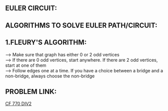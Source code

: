 **EULER CIRCUIT:**
---

**ALGORITHMS TO SOLVE EULER PATH/CIRCUIT:**
--

1.**FLEURY'S ALGORITHM:**
--

--> Make sure that graph has either 0 or 2 odd vertices\
--> If there are 0 odd vertices, start anywhere. If there are 2 odd vertices, start at one of them\
--> Follow edges one at a time. If you have a choice between a bridge and a non-bridge, always choose the non-bridge 






**PROBLEM LINK:**
--

[CF 770 DIV2](https://codeforces.com/contest/1634/problem/E)
